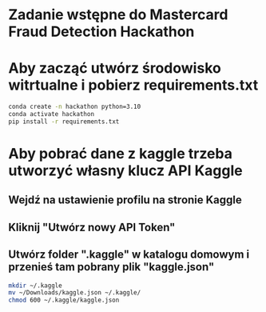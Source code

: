 # Zadanie wstępne do Mastercard Fraud Detection Hackathon

# Aby zacząć utwórz środowisko witrtualne i pobierz requirements.txt
```bash
conda create -n hackathon python=3.10
conda activate hackathon
pip install -r requirements.txt
```

# Aby pobrać dane z kaggle trzeba utworzyć własny klucz API Kaggle

## Wejdź na ustawienie profilu na stronie Kaggle
## Kliknij "Utwórz nowy API Token"
## Utwórz folder ".kaggle" w katalogu domowym i przenieś tam pobrany plik "kaggle.json"

```bash
mkdir ~/.kaggle
mv ~/Downloads/kaggle.json ~/.kaggle/
chmod 600 ~/.kaggle/kaggle.json
```